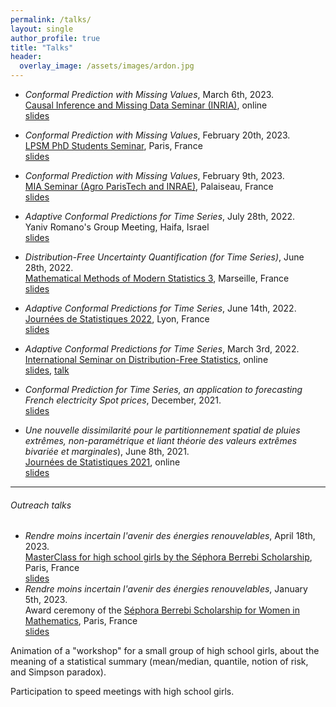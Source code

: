 ```yaml
---
permalink: /talks/
layout: single
author_profile: true
title: "Talks"
header:
  overlay_image: /assets/images/ardon.jpg
---
```


- *Conformal Prediction with Missing Values*, March 6th, 2023.  
[Causal Inference and Missing Data Seminar (INRIA)](https://misscausal.gitlabpages.inria.fr/misscausal.gitlab.io/index.html), online  
[slides](http://mzaffran.github.io/assets/files/Talks/CPNA_CIMD.pdf)

- *Conformal Prediction with Missing Values*, February 20th, 2023.  
[LPSM PhD Students Seminar](https://www.lpsm.paris/en/seminaires/gtt/index), Paris, France  
[slides](http://mzaffran.github.io/assets/files/Talks/CPNA_LPSM.pdf)

- *Conformal Prediction with Missing Values*, February 9th, 2023.  
[MIA Seminar (Agro ParisTech and INRAE)](https://www6.inrae.fr/mia-paris/Seminaires/Seminaire-MIA-Paris-Saclay), Palaiseau, France  
[slides](http://mzaffran.github.io/assets/files/Talks/CPNA_MIA.pdf)

- *Adaptive Conformal Predictions for Time Series*, July 28th, 2022.  
Yaniv Romano's Group Meeting, Haifa, Israel  
[slides](http://mzaffran.github.io/assets/files/Talks/ACP_TS_YRGM.pdf)

- *Distribution-Free Uncertainty Quantification (for Time Series)*, June 28th, 2022.  
[Mathematical Methods of Modern Statistics 3](https://conferences.cirm-math.fr/2554.html), Marseille, France  
[slides](http://mzaffran.github.io/assets/files/Talks/MMMS3.pdf)

- *Adaptive Conformal Predictions for Time Series*, June 14th, 2022.  
[Journées de Statistiques 2022](https://jds22.sciencesconf.org/), Lyon, France  
[slides](http://mzaffran.github.io/assets/files/Talks/ACP_TS_JdS.pdf)

- *Adaptive Conformal Predictions for Time Series*, March 3rd, 2022.  
[International Seminar on Distribution-Free Statistics](https://sites.google.com/view/isdfs/home), online  
[slides](http://mzaffran.github.io/assets/files/Talks/ACP_TS_ISDFS.pdf), [talk](https://www.youtube.com/watch?v=Yuxu9aUpVi0)

- *Conformal Prediction for Time Series, an application to forecasting French electricity Spot prices*, December, 2021.  
[slides](http://mzaffran.github.io/assets/files/Talks/Conformal_Prediction_for_Time_Series_An_application_to_forecasting_electricity_French_Spot_prices_Detailed.pdf)

- *Une nouvelle dissimilarité pour le partitionnement spatial de pluies extrêmes, non-paramétrique et liant théorie des valeurs extrêmes bivariée et marginales*), June 8th, 2021.  
[Journées de Statistiques 2021](https://jds2021.sciencesconf.org/), online  
[slides](http://mzaffran.github.io/assets/files/Talks/JdS_210608.pdf)

***

###### Outreach talks

- *Rendre moins incertain l'avenir des énergies renouvelables*, April 18th, 2023.  
[MasterClass for high school girls by the Séphora Berrebi Scholarship](https://www.sephoraberrebi.ai/), Paris, France  
[slides](http://mzaffran.github.io/assets/files/Talks/MCL_SB_230418.pdf)  
- *Rendre moins incertain l'avenir des énergies renouvelables*, January 5th, 2023.  
Award ceremony of the [Séphora Berrebi Scholarship for Women in Mathematics](https://www.sephoraberrebi.ai/), Paris, France  
[slides](http://mzaffran.github.io/assets/files/Talks/UQ_ENR_230105.pdf)  

Animation of a "workshop" for a small group of high school girls, about the meaning of a statistical summary (mean/median, quantile, notion of risk, and Simpson paradox).

Participation to speed meetings with high school girls.
